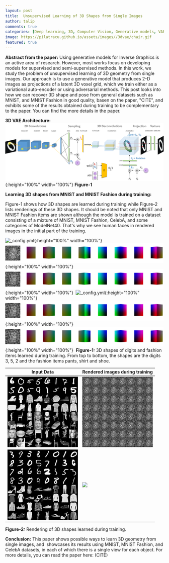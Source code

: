 ```yaml
---
layout: post
title:  Unsupervised Learning of 3D Shapes from Single Images
author: talip
comments: true
categories: [Deep learning, 3D, Computer Vision, Generative models, VAE ]
image: https://pilatracu.github.io/assets/images//3dvae/chair.gif
featured: true
---
```


**Abstract from the paper:**
Using generative models for Inverse Graphics is an active area of research. However, most works focus on developing models for supervised and semi-supervised methods. In this work, we study the problem of unsupervised learning of 3D geometry from single images. Our approach is to use a generative model that produces 2-D images as projections of a latent 3D voxel grid, which we train either as a variational auto-encoder or using adversarial methods. This post looks into how we can recover 3D shape and pose from general datasets such as MNIST, and MNIST Fashion in good quality, basen on the paper, "CITE", and exhibits some of the results obtained during training to be complementary to the paper. You can find the more details in the paper.


**3D VAE Architecture:**
![_config.yml](/assets/images/3dvae/3dvae_architecture.png){:height="100%" width="100%"}
**Figure-1**


**Learning 3D shapes from MNIST and MNIST Fashion during training:**

Figure-1 shows how 3D shapes are learned during training while Figure-2 lists renderings of these 3D shapes. It should be noted that only MNIST and MNIST Fashion items are shown although the model is trained on a dataset consisting of a mixture of MNIST, MNIST Fashion, CelebA, and some categories of ModelNet40. That's why we see human faces in rendered images in the initial part of the training.


![_config.yml](/assets/images/3dvae/Webp.net-gifmaker.gif){:height="100%" width="100%"}
![_config.yml](/assets/images/3dvae/Webp.net-gifmaker5.gif){:height="100%" width="100%"}   
![_config.yml](/assets/images/3dvae/Webp.net-gifmaker7.gif){:height="100%" width="100%"} 
![_config.yml](/assets/images/3dvae/Webp.net-gifmaker2.gif){:height="100%" width="100%"}
![_config.yml](/assets/images/3dvae/Webp.net-gifmaker8.gif){:height="100%" width="100%"} 
![_config.yml](/assets/images/3dvae/Webp.net-gifmaker9.gif){:height="100%" width="100%"} 
**Figure-1:** 3D shapes of digits and fashion items learned during training. From top to bottom, the shapes are the digits 3, 5, 2 and the fashion items pants, shirt and shoe.

| Input Data             |  Rendered images during training |
| ---------------------- | -------------------------------- |
| ![](/assets/images/3dvae/sanity_chairs_2900.png) | ![](/assets/images/3dvae/Webp.net-gifmaker6.gif) |
| ![](/assets/images/3dvae/sanity_chairs_4880.png) | ![](/assets/images/3dvae/Webp.net-gifmaker3.gif) |

**Figure-2:** Rendering of 3D shapes learned during training.


 

**Conclusion:**
This paper shows possible ways to learn 3D geometry from single images, and  showcases its results using MNIST, MNIST Fashion, and CelebA datasets, in each of which there is a single view for each object. For more details, you can read the paper here: (CITE)
